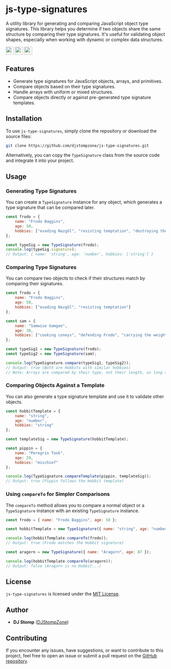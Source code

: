 # js-type-signatures

A utility library for generating and comparing JavaScript object type signatures. This library helps you determine if two objects share the same structure by comparing their type signatures. It's useful for validating object shapes, especially when working with dynamic or complex data structures.

<img src="https://github.com/user-attachments/assets/80014690-139e-46f1-96c5-12893b2b4a04" height="25">
<img src="https://github.com/user-attachments/assets/b1162d12-fa35-4746-918d-0d3ec0aa0d4a" height="25">
<img src="https://github.com/user-attachments/assets/9e1525c7-b7e0-4798-9126-5e5a8ec13d26" height="25">


## Features

- Generate type signatures for JavaScript objects, arrays, and primitives.
- Compare objects based on their type signatures.
- Handle arrays with uniform or mixed structures.
- Compare objects directly or against pre-generated type signature templates.

## Installation

To use `js-type-signatures`, simply clone the repository or download the source files:

```bash
git clone https://github.com/djstompzone/js-type-signatures.git
```

Alternatively, you can copy the `TypeSignature` class from the source code and integrate it into your project.

## Usage

### Generating Type Signatures

You can create a `TypeSignature` instance for any object, which generates a type signature that can be compared later.

```js
const frodo = {
    name: "Frodo Baggins",
    age: 50,
    hobbies: ["evading Nazgûl", "resisting temptation", "destroying the One Ring"]
};

const typeSig = new TypeSignature(frodo);
console.log(typeSig.signature);
// Output: { name: 'string', age: 'number', hobbies: ['string'] }
```

### Comparing Type Signatures

You can compare two objects to check if their structures match by comparing their signatures.

```js
const frodo = {
    name: "Frodo Baggins",
    age: 50,
    hobbies: ["evading Nazgûl", "resisting temptation"]
};

const sam = {
    name: "Samwise Gamgee",
    age: 38,
    hobbies: ["cooking coneys", "defending Frodo", "carrying the weight of friendship"]
};

const typeSig1 = new TypeSignature(frodo);
const typeSig2 = new TypeSignature(sam);

console.log(TypeSignature.compare(typeSig1, typeSig2)); 
// Output: true (Both are Hobbits with similar hobbies)
// Note: Arrays are compared by their type, not their length, as long as their structures match.
```

### Comparing Objects Against a Template

You can also generate a type signature template and use it to validate other objects.

```js
const hobbitTemplate = {
    name: "string",
    age: "number",
    hobbies: "string"
};

const templateSig = new TypeSignature(hobbitTemplate);

const pippin = {
    name: "Peregrin Took",
    age: 29,
    hobbies: "mischief"
};

console.log(TypeSignature.compareTemplate(pippin, templateSig)); 
// Output: true (Pippin follows the Hobbit template)
```

### Using `compareTo` for Simpler Comparisons

The `compareTo` method allows you to compare a normal object or a `TypeSignature` instance with an existing `TypeSignature` instance.

```js
const frodo = { name: "Frodo Baggins", age: 50 };

const hobbitTemplate = new TypeSignature({ name: "string", age: "number" });

console.log(hobbitTemplate.compareTo(frodo)); 
// Output: true (Frodo matches the Hobbit signature)

const aragorn = new TypeSignature({ name: "Aragorn", age: 87 });

console.log(hobbitTemplate.compareTo(aragorn)); 
// Output: false (Aragorn is no Hobbit...)
```

## License

`js-type-signatures` is licensed under the [MIT License](https://opensource.org/license/mit).

## Author

- **DJ Stomp** ([DJStompZone](https://github.com/djstompzone))

## Contributing

If you encounter any issues, have suggestions, or want to contribute to this project, feel free to open an issue or submit a pull request on the [GitHub repository](https://github.com/djstompzone/js-type-signatures).

